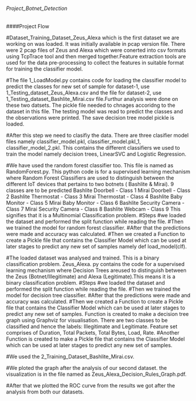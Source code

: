 ###### Project_Botnet_Detection

####Project Flow

#Dataset_Training_Dataset_Zeus_Alexa which is the first dataset we are working on was loaded. It was initially available in pcap version
file. There were 2 pcap files of Zeus and Alexa which were conerted into csv formats using TcpTrace tool and then merged together.Feature 
extraction tools are used for the data pre-processing to collect the features in suitable format for training the classifier model.

#The file 1_LoadModel.py contains code for loading the classifier model to predict the classes for new set of sample for dataset-1, 
use 1_Testing_dataset_Zeus_Alexa.csv and the file for dataset-2, use 1_Testing_dataset_Bashlite_Mirai.csv file.Furthur analysis were 
done on these two datsets. The pickle file needed to chnages accoridng to the dataset in this file. The testing model was read to predict 
the classes and the observations were printed. The save decision tree model pickle is loaded.

#After this step we need to clasifiy the data. There are three clasifier model files namely classifier_model.pkl, classifier_model.pkl_1,
classifier_model_2.pkl. This contains the different classifiers we used to train the model namely decision trees, LinearSVC and Logistic 
Regression.

#We have used the random forest classifier too. This file is named as RandomForest.py. This python code is for a supervised learning 
mechanism where Random Forest Classifiers are used to distinguish between the different IoT devices that pertains to two botnets
( Bashlite & Mirai).
9 classes are to be predicted
Bashlite Doorbell - Class 1
Mirai Doorbell - Class 2
Bashlite Thermostat - Class 3
Mirai Thermostat - Class 4
Bashlite Baby Monitor - Class 5
Mirai Baby Monitor - Class 6
Bashlite Security Camera - Class 7
Mirai Security Camera - Class 8
Bashlite Webcam - Class 9
This signifies that it is a Multinomial Classification problem.
#Steps
#we loaded the dataset and performed the split function while reading the file. 
#Then we trained the model for random forest classifier.
#After that the predictions were made and accuracy was calculated.
#Then we created a Function to create a Pickle file that contains the Classifier Model which can be used at later stages to predict 
any new set of samples namely def load_model(clf).

#The loaded dataset was analysed and trained. This is a binary classification problem. Zeus_Alexa. py contains the code  for a supervised 
learning mechanism where Decision Trees areused to distinguish between the Zeus (Botnet/Illegitimate) and Alexa (Legitimate).This means 
it is a binary classification problem.
#Steps
#we loaded the dataset and performed the split function while reading the file. 
#Then we trained the model for decision tree classifier.
#After that the predictions were made and accuracy was calculated.
#Then we created a Function to create a Pickle file that contains the Classifier Model which can be used at later stages to predict 
any new set of samples.
Function  is created to make a decision tree graph using Graphviz for visualisation. There are two classes to be classified and 
hence the labels: Illegitimate and Legitimate. Feature set comprises of Duration, Total Packets, Total Bytes, Load, Rate.
#Another Function is created to make a Pickle file that contains the Classifier Model which can be used at later stages to predict
any new set of samples.

#We used the 2_Training_Dataset_Bashlite_Mirai.csv.

#We ploted the graph after the analysis of our second dataset. the visualization is in the file named as Zeus_Alexa_Decision_Rules_Graph.pdf.

#After that we plotted the ROC curve from the results we got after the analysis from both our datasets.
